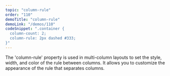 ```yaml
---
topic: "column-rule"
order: "110"
demoTitle: "column-rule"
demoLink: "/demos/110"
codeSnippet: ".container {
  column-count: 2;
  column-rule: 2px dashed #333;
}"
---
```


The 'column-rule' property is used in multi-column layouts to set the style, width, and color of the rule between columns. It allows you to customize the appearance of the rule that separates columns.
<br />
